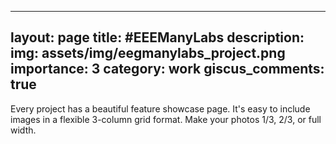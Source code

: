 
---
layout: page
title: #EEEManyLabs
description:
img: assets/img/eegmanylabs_project.png
importance: 3
category: work
giscus_comments: true
---

Every project has a beautiful feature showcase page.
It's easy to include images in a flexible 3-column grid format.
Make your photos 1/3, 2/3, or full width.
